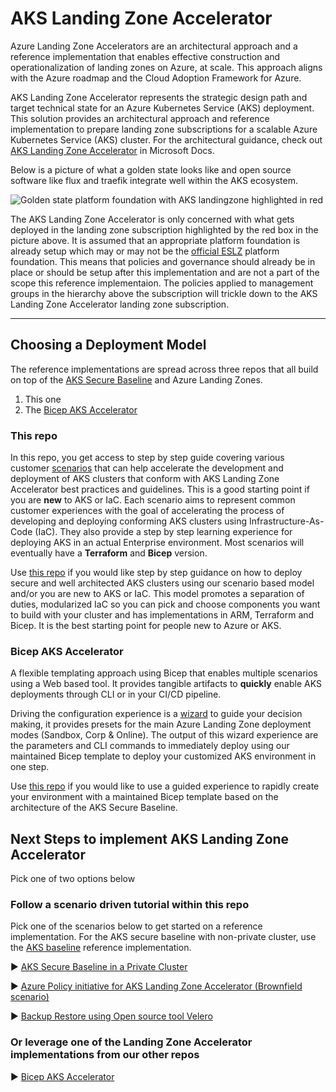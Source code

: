 # AKS Landing Zone Accelerator

Azure Landing Zone Accelerators are an architectural approach and a reference implementation that enables effective construction and operationalization of landing zones on Azure, at scale. This approach aligns with the Azure roadmap and the Cloud Adoption Framework for Azure.

AKS Landing Zone Accelerator represents the strategic design path and target technical state for an Azure Kubernetes Service (AKS) deployment. This solution provides an architectural approach and reference implementation to prepare landing zone subscriptions for a scalable Azure Kubernetes Service (AKS) cluster. For the architectural guidance, check out [AKS Landing Zone Accelerator](https://docs.microsoft.com/azure/cloud-adoption-framework/scenarios/aks/enterprise-scale-landing-zone) in Microsoft Docs.

Below is a picture of what a golden state looks like and open source software like flux and traefik integrate well within the AKS ecosystem.

![Golden state platform foundation with AKS landingzone highlighted in red](./media/aks-eslz-architecture.png)

The AKS Landing Zone Accelerator is only concerned with what gets deployed in the landing zone subscription highlighted by the red box in the picture above. It is assumed that an appropriate platform foundation is already setup which may or may not be the [official ESLZ](https://docs.microsoft.com/azure/cloud-adoption-framework/ready/enterprise-scale/architecture) platform foundation. This means that policies and governance should already be in place or should be setup after this implementation and are not a part of the scope this reference implementaion. The policies applied to management groups in the hierarchy above the subscription will trickle down to the AKS Landing Zone Accelerator landing zone subscription.

---

## Choosing a Deployment Model

The reference implementations are spread across three repos that all build on top of the [AKS Secure Baseline](https://docs.microsoft.com/azure/architecture/reference-architectures/containers/aks/secure-baseline-aks) and Azure Landing Zones.

1. This one
1. The [Bicep AKS Accelerator](https://github.com/Azure/Aks-Construction)
<!-- 1. The [Baseline Automation Module](https://github.com/Azure/aks-baseline-automation) -->

### This repo

In this repo, you get access to step by step guide covering various customer [scenarios](./Scenarios) that can help accelerate the development and deployment of AKS clusters that conform with AKS Landing Zone Accelerator best practices and guidelines. This is a good starting point if you are **new** to AKS or IaC. Each scenario aims to represent common customer experiences with the goal of accelerating the process of developing and deploying conforming AKS clusters using Infrastructure-As-Code (IaC). They also provide a step by step learning experience for deploying AKS in an actual Enterprise environment. Most scenarios will eventually have a **Terraform** and **Bicep** version. 

Use [this repo](https://github.com/Azure/AKS-Landing-Zone-Accelerator/tree/main/Scenarios/AKS-Secure-Baseline-PrivateCluster) if you would like step by step guidance on how to deploy secure and well architected AKS clusters using our scenario based model and/or you are new to AKS or IaC. This model promotes a separation of duties, modularized IaC so you can pick and choose components you want to build with your cluster and has implementations in ARM, Terraform and Bicep. It is the best starting point for people new to Azure or AKS.

### Bicep AKS Accelerator

A flexible templating approach using Bicep that enables multiple scenarios using a Web based tool. It provides tangible artifacts to **quickly** enable AKS deployments through CLI or in your CI/CD pipeline.

Driving the configuration experience is a [wizard](https://azure.github.io/Aks-Construction/?default=es) to guide your decision making, it provides presets for the main Azure Landing Zone deployment modes (Sandbox, Corp & Online). The output of this wizard experience are the parameters and CLI commands to immediately deploy using our maintained Bicep template to deploy your customized AKS environment in one step.

Use [this repo](https://github.com/Azure/Aks-Construction) if you would like to use a guided experience to rapidly create your environment with a maintained Bicep template based on the architecture of the AKS Secure Baseline.

<!-- ### Baseline Automation Module

This reference implementation demonstrates recommended ways to automate the deployment of the components composing a typical AKS solution. This repository includes information about separation of duties (different teams managing different parts of the deployment process), CI/CD and GitOps best practices. 

Use [this repo](https://github.com/Azure/aks-baseline-automation) if you would like to learn how to quickly setup and get access to templates to help setup your own DevOps environments for AKS workloads.  -->

## Next Steps to implement AKS Landing Zone Accelerator
Pick one of two options below

### Follow a scenario driven tutorial within this repo

Pick one of the scenarios below to get started on a reference implementation. For the AKS secure baseline with non-private cluster, use the [AKS baseline](https://github.com/mspnp/aks-baseline) reference implementation.

:arrow_forward: [AKS Secure Baseline in a Private Cluster](./Scenarios/AKS-Secure-Baseline-PrivateCluster)

:arrow_forward: [Azure Policy initiative for AKS Landing Zone Accelerator (Brownfield scenario)](./Scenarios/Azure-Policy-ES-for-AKS)

:arrow_forward: [Backup Restore using Open source tool Velero](./Scenarios/Backup-Restore)

### Or leverage one of the Landing Zone Accelerator implementations from our other repos

:arrow_forward: [Bicep AKS Accelerator](https://github.com/Azure/Aks-Construction#getting-started)
<!-- :arrow_forward: [Baseline Automation Module](https://github.com/Azure/aks-baseline-automation) -->

